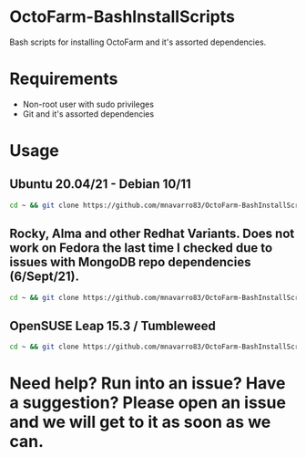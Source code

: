# OctoFarm-BashInstallScripts
Bash scripts for installing OctoFarm and it's assorted dependencies.

# Requirements
  - Non-root user with sudo privileges
  - Git and it's assorted dependencies
  
# Usage

## Ubuntu 20.04/21 - Debian 10/11
```bash
cd ~ && git clone https://github.com/mnavarro83/OctoFarm-BashInstallScripts.git && sudo bash ~/OctoFarm-BashInstallScripts/OctoFarmInstall-DebianVariants.sh
```

## Rocky, Alma and other Redhat Variants. Does not work on Fedora the last time I checked due to issues with MongoDB repo dependencies (6/Sept/21).
```bash
cd ~ && git clone https://github.com/mnavarro83/OctoFarm-BashInstallScripts.git && sudo bash ~/OctoFarm-BashInstallScripts/OctoFarmInstall-RedHatVariants.sh
```

## OpenSUSE Leap 15.3 / Tumbleweed
```bash
cd ~ && git clone https://github.com/mnavarro83/OctoFarm-BashInstallScripts.git && sudo bash ~/OctoFarm-BashInstallScripts/OctoFarmInstall-OpenSUSE.sh
```

# Need help? Run into an issue? Have a suggestion? Please open an issue and we will get to it as soon as we can.
